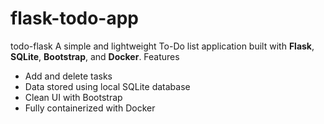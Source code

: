 # flask-todo-app
todo-flask
A simple and lightweight To-Do list application built with **Flask**, **SQLite**, **Bootstrap**, and **Docker**.
 Features
- Add and delete tasks
- Data stored using local SQLite database
- Clean UI with Bootstrap
- Fully containerized with Docker
